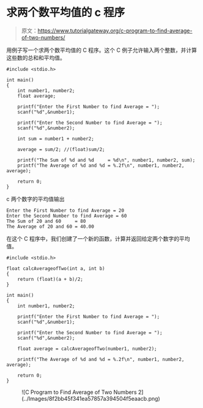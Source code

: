 # 求两个数平均值的 c 程序

> 原文：<https://www.tutorialgateway.org/c-program-to-find-average-of-two-numbers/>

用例子写一个求两个数平均值的 C 程序。这个 C 例子允许输入两个整数，并计算这些数的总和和平均值。

```
#include <stdio.h>

int main()
{
    int number1, number2;
    float average;

    printf("Enter the First Number to find Average = ");
    scanf("%d",&number1);

    printf("Enter the Second Number to find Average = ");
    scanf("%d",&number2);

    int sum = number1 + number2;

    average = sum/2; //(float)sum/2;

    printf("The Sum of %d and %d     = %d\n", number1, number2, sum);
    printf("The Average of %d and %d = %.2f\n", number1, number2, average);

    return 0;
}
```

c 两个数字的平均值输出

```
Enter the First Number to find Average = 20
Enter the Second Number to find Average = 60
The Sum of 20 and 60     = 80
The Average of 20 and 60 = 40.00
```

在这个 C 程序中，我们创建了一个新的函数，计算并返回给定两个数字的平均值。

```
#include <stdio.h>

float calcAverageofTwo(int a, int b)
{
    return (float)(a + b)/2;
}

int main()
{
    int number1, number2;

    printf("Enter the First Number to find Average = ");
    scanf("%d",&number1);

    printf("Enter the Second Number to find Average = ");
    scanf("%d",&number2);

    float average = calcAverageofTwo(number1, number2);

    printf("The Average of %d and %d = %.2f\n", number1, number2, average);

    return 0;
}
```

<figure class="wp-block-image size-large">![C Program to Find Average of Two Numbers 2](../Images/8f2bb45f341ea57857a394504f5eaacb.png)</figure>